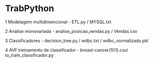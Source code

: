 # TrabPython

1 Modelagem multidimencional - ETL.py / MYSQL.txt

2 Analise monovariada - analise_posicao_vendas.py / Vendas.csv

3 Classificadores - decision_tree.py / wdbc.txt / wdbc_normalizado.pkl

4 AVF treinamento de classificador - breast-cancer(1)(1).csv/ to_train_classificador.py
